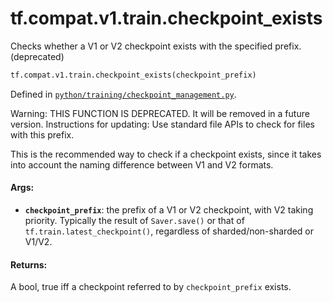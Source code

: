 <div itemscope itemtype="http://developers.google.com/ReferenceObject">
<meta itemprop="name" content="tf.compat.v1.train.checkpoint_exists" />
<meta itemprop="path" content="Stable" />
</div>

# tf.compat.v1.train.checkpoint_exists

Checks whether a V1 or V2 checkpoint exists with the specified prefix. (deprecated)

``` python
tf.compat.v1.train.checkpoint_exists(checkpoint_prefix)
```



Defined in [`python/training/checkpoint_management.py`](/code/stable/tensorflow/python/training/checkpoint_management.py).

<!-- Placeholder for "Used in" -->

Warning: THIS FUNCTION IS DEPRECATED. It will be removed in a future version.
Instructions for updating:
Use standard file APIs to check for files with this prefix.

This is the recommended way to check if a checkpoint exists, since it takes
into account the naming difference between V1 and V2 formats.

#### Args:


* <b>`checkpoint_prefix`</b>: the prefix of a V1 or V2 checkpoint, with V2 taking
  priority.  Typically the result of `Saver.save()` or that of
  `tf.train.latest_checkpoint()`, regardless of sharded/non-sharded or
  V1/V2.

#### Returns:

A bool, true iff a checkpoint referred to by `checkpoint_prefix` exists.
